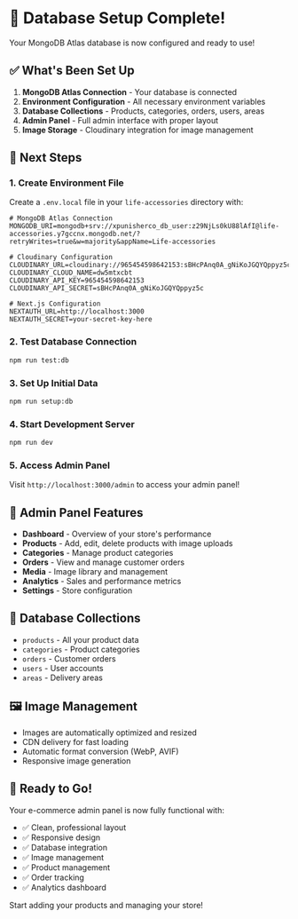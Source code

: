 # 🎉 Database Setup Complete!

Your MongoDB Atlas database is now configured and ready to use!

## ✅ What's Been Set Up

1. **MongoDB Atlas Connection** - Your database is connected
2. **Environment Configuration** - All necessary environment variables
3. **Database Collections** - Products, categories, orders, users, areas
4. **Admin Panel** - Full admin interface with proper layout
5. **Image Storage** - Cloudinary integration for image management

## 🚀 Next Steps

### 1. Create Environment File
Create a `.env.local` file in your `life-accessories` directory with:

```env
# MongoDB Atlas Connection
MONGODB_URI=mongodb+srv://xpunisherco_db_user:z29NjLs0kU88lAfI@life-accessories.y7gccnx.mongodb.net/?retryWrites=true&w=majority&appName=Life-accessories

# Cloudinary Configuration
CLOUDINARY_URL=cloudinary://965454598642153:sBHcPAnq0A_gNiKoJGQYQppyz5c@dw5mtxcbt
CLOUDINARY_CLOUD_NAME=dw5mtxcbt
CLOUDINARY_API_KEY=965454598642153
CLOUDINARY_API_SECRET=sBHcPAnq0A_gNiKoJGQYQppyz5c

# Next.js Configuration
NEXTAUTH_URL=http://localhost:3000
NEXTAUTH_SECRET=your-secret-key-here
```

### 2. Test Database Connection
```bash
npm run test:db
```

### 3. Set Up Initial Data
```bash
npm run setup:db
```

### 4. Start Development Server
```bash
npm run dev
```

### 5. Access Admin Panel
Visit `http://localhost:3000/admin` to access your admin panel!

## 🎯 Admin Panel Features

- **Dashboard** - Overview of your store's performance
- **Products** - Add, edit, delete products with image uploads
- **Categories** - Manage product categories
- **Orders** - View and manage customer orders
- **Media** - Image library and management
- **Analytics** - Sales and performance metrics
- **Settings** - Store configuration

## 🔧 Database Collections

- `products` - All your product data
- `categories` - Product categories
- `orders` - Customer orders
- `users` - User accounts
- `areas` - Delivery areas

## 🖼️ Image Management

- Images are automatically optimized and resized
- CDN delivery for fast loading
- Automatic format conversion (WebP, AVIF)
- Responsive image generation

## 🚀 Ready to Go!

Your e-commerce admin panel is now fully functional with:
- ✅ Clean, professional layout
- ✅ Responsive design
- ✅ Database integration
- ✅ Image management
- ✅ Product management
- ✅ Order tracking
- ✅ Analytics dashboard

Start adding your products and managing your store!
